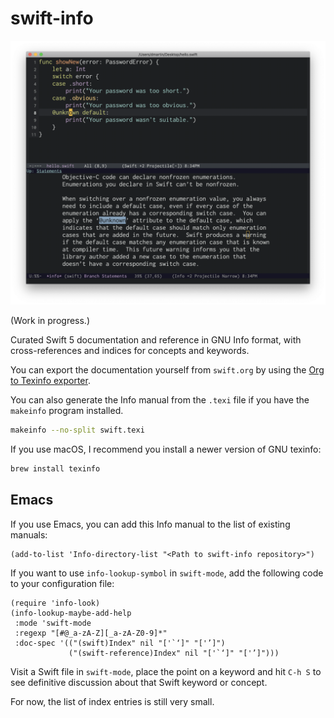 # swift-info

![Screen capture of Emacs showing Swift Info documentation.](screenshots/info-lookup.png)

(Work in progress.)

Curated Swift 5 documentation and reference in GNU Info format, with cross-references and indices for concepts and keywords.

You can export the documentation yourself from `swift.org` by using the [Org to Texinfo exporter](https://orgmode.org/manual/Texinfo-export.html).

You can also generate the Info manual from the `.texi` file if you have the `makeinfo` program installed.

```sh
makeinfo --no-split swift.texi
```

If you use macOS, I recommend you install a newer version of GNU texinfo:

```sh
brew install texinfo
```

## Emacs

If you use Emacs, you can add this Info manual to the list of existing manuals:

```elisp
(add-to-list 'Info-directory-list "<Path to swift-info repository>")
```

If you want to use `info-lookup-symbol` in `swift-mode`, add the following code to your configuration file:

```elisp
(require 'info-look)
(info-lookup-maybe-add-help
 :mode 'swift-mode
 :regexp "[#@_a-zA-Z][_a-zA-Z0-9]*"
 :doc-spec '(("(swift)Index" nil "['`‘]" "['’]")
             ("(swift-reference)Index" nil "['`‘]" "['’]")))
```

Visit a Swift file in `swift-mode`, place the point on a keyword and hit `C-h S` to see definitive discussion about that Swift keyword or concept.

For now, the list of index entries is still very small.
